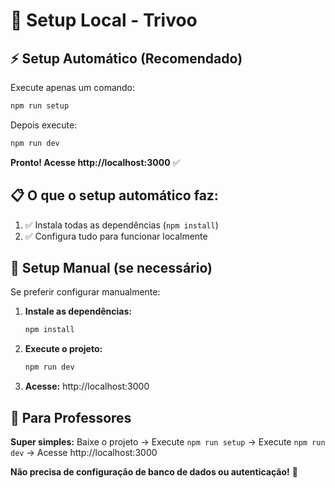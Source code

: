 # 🚀 Setup Local - Trivoo

## ⚡ Setup Automático (Recomendado)

Execute apenas um comando:

```bash
npm run setup
```

Depois execute:

```bash
npm run dev
```

**Pronto! Acesse http://localhost:3000** ✅

## 📋 O que o setup automático faz:

1. ✅ Instala todas as dependências (`npm install`)
2. ✅ Configura tudo para funcionar localmente

## 🔧 Setup Manual (se necessário)

Se preferir configurar manualmente:

1. **Instale as dependências:**
   ```bash
   npm install
   ```

2. **Execute o projeto:**
   ```bash
   npm run dev
   ```

3. **Acesse:** http://localhost:3000

## 🎯 Para Professores

**Super simples:** Baixe o projeto → Execute `npm run setup` → Execute `npm run dev` → Acesse http://localhost:3000

**Não precisa de configuração de banco de dados ou autenticação!** 🎉
